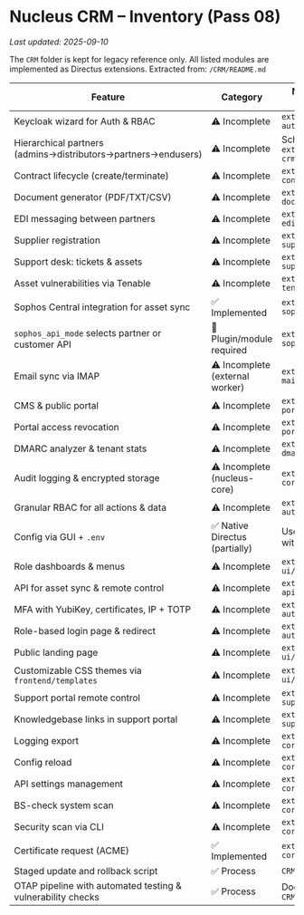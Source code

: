 <!-- markdownlint-disable MD013 -->
# Nucleus CRM – Inventory (Pass 08)
_Last updated: 2025-09-10_


The `CRM` folder is kept for legacy reference only. All listed modules are implemented as Directus extensions.
Extracted from: `/CRM/README.md`

| Feature | Category | Notes / Proposed Module |
|---------------------------------|----------------------------|---------------------------------------|
| Keycloak wizard for Auth & RBAC | ⚠️ Incomplete | `extensions/nucleus-auth/` |
| Hierarchical partners (admins→distributors→partners→endusers) | ⚠️ Incomplete | Schema + RBAC in `extensions/nucleus-crm/` |
| Contract lifecycle (create/terminate) | ⚠️ Incomplete | `extensions/nucleus-contracts/` |
| Document generator (PDF/TXT/CSV) | ⚠️ Incomplete | `extensions/nucleus-docs/` |
| EDI messaging between partners | ⚠️ Incomplete | `extensions/nucleus-edi/` |
| Supplier registration | ⚠️ Incomplete | `extensions/nucleus-suppliers/` |
| Support desk: tickets & assets | ⚠️ Incomplete | `extensions/nucleus-support/` |
| Asset vulnerabilities via Tenable | ⚠️ Incomplete | `extensions/nucleus-tenable/` |
| Sophos Central integration for asset sync | ✅ Implemented | `extensions/nucleus-sophos/` |
| `sophos_api_mode` selects partner or customer API | 🔧 Plugin/module required | `extensions/nucleus-sophos/` |
| Email sync via IMAP | ⚠️ Incomplete (external worker) | `extensions/nucleus-mail-ingest/` |
| CMS & public portal | ⚠️ Incomplete | `extensions/nucleus-portal/` |
| Portal access revocation | ⚠️ Incomplete | `extensions/nucleus-portal/` |
| DMARC analyzer & tenant stats | ⚠️ Incomplete | `extensions/nucleus-dmarc/` |
| Audit logging & encrypted storage | ⚠️ Incomplete (nucleus-core) | `extensions/nucleus-core/` |
| Granular RBAC for all actions & data | ⚠️ Incomplete | `extensions/nucleus-auth/` |
| Config via GUI + `.env` | ✅ Native Directus (partially) | Use Directus settings with env overrides |
| Role dashboards & menus | ⚠️ Incomplete | `extensions/nucleus-ui/` |
| API for asset sync & remote control | ⚠️ Incomplete | `extensions/nucleus-api/` |
| MFA with YubiKey, certificates, IP + TOTP | ⚠️ Incomplete | `extensions/nucleus-auth/` |
| Role-based login page & redirect | ⚠️ Incomplete | `extensions/nucleus-auth/` |
| Public landing page | ⚠️ Incomplete | `extensions/nucleus-ui/` |
| Customizable CSS themes via `frontend/templates` | ⚠️ Incomplete | `extensions/nucleus-ui/` |
| Support portal remote control | ⚠️ Incomplete | `extensions/nucleus-support/` |
| Knowledgebase links in support portal | ⚠️ Incomplete | `extensions/nucleus-support/` |
| Logging export | ⚠️ Incomplete | `extensions/nucleus-core/` |
| Config reload | ⚠️ Incomplete | `extensions/nucleus-core/` |
| API settings management | ⚠️ Incomplete | `extensions/nucleus-core/` |
| BS-check system scan | ⚠️ Incomplete | `extensions/nucleus-core/` |
| Security scan via CLI | ⚠️ Incomplete | `extensions/nucleus-core/` |
| Certificate request (ACME) | ✅ Implemented | `extensions/nucleus-core/` |
| Staged update and rollback script | ✅ Process | `CRM/scripts/update.py` |
| OTAP pipeline with automated testing & vulnerability checks | ✅ Process | Documented in `CRM/README.md` |
